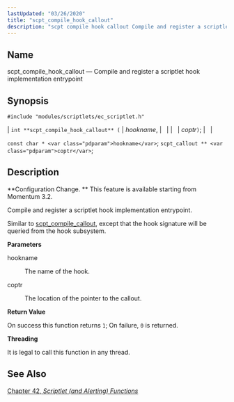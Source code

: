 ```yaml
---
lastUpdated: "03/26/2020"
title: "scpt_compile_hook_callout"
description: "scpt compile hook callout Compile and register a scriptlet hook implementation entrypoint int scpt compile hook callout hookname coptr const char hookname scpt callout coptr Configuration Change This feature is available starting from Momentum 3 2 Compile and register a scriptlet hook implementation entrypoint Similar to scpt compile callout except..."
---
```


<a name="apis.scpt_compile_hook_callout"></a> 
## Name

scpt_compile_hook_callout — Compile and register a scriptlet hook implementation entrypoint

## Synopsis

`#include "modules/scriptlets/ec_scriptlet.h"`

| `int **scpt_compile_hook_callout** (` | <var class="pdparam">hookname</var>, |   |
|   | <var class="pdparam">coptr</var>`)`; |   |

`const char * <var class="pdparam">hookname</var>`;
`scpt_callout ** <var class="pdparam">coptr</var>`;<a name="idp59030896"></a> 
## Description

**Configuration Change. ** This feature is available starting from Momentum 3.2.

Compile and register a scriptlet hook implementation entrypoint.

Similar to [scpt_compile_callout](/momentum/3/3-api/apis-scpt-compile-callout), except that the hook signature will be queried from the hook subsystem.

**<a name="idp59034896"></a> Parameters**

<dl class="variablelist">

<dt>hookname</dt>

<dd>

The name of the hook.

</dd>

<dt>coptr</dt>

<dd>

The location of the pointer to the callout.

</dd>

</dl>

**<a name="idp59039488"></a> Return Value**

On success this function returns `1`; On failure, `0` is returned.

**<a name="idp59041312"></a> Threading**

It is legal to call this function in any thread.

<a name="idp59042864"></a> 
## See Also

[Chapter 42, *Scriptlet (and Alerting) Functions*](script "Chapter 42. Scriptlet (and Alerting) Functions")